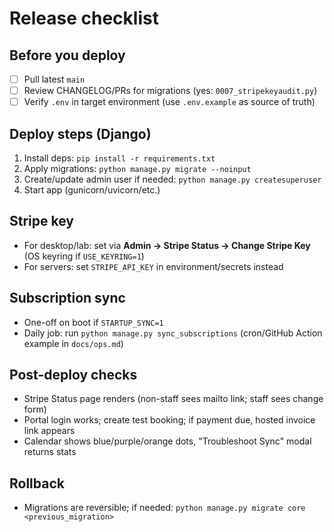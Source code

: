 # Release checklist

## Before you deploy
- [ ] Pull latest `main`
- [ ] Review CHANGELOG/PRs for migrations (yes: `0007_stripekeyaudit.py`)
- [ ] Verify `.env` in target environment (use `.env.example` as source of truth)

## Deploy steps (Django)
1) Install deps: `pip install -r requirements.txt`
2) Apply migrations: `python manage.py migrate --noinput`
3) Create/update admin user if needed: `python manage.py createsuperuser`
4) Start app (gunicorn/uvicorn/etc.)

## Stripe key
- For desktop/lab: set via **Admin → Stripe Status → Change Stripe Key** (OS keyring if `USE_KEYRING=1`)
- For servers: set `STRIPE_API_KEY` in environment/secrets instead

## Subscription sync
- One-off on boot if `STARTUP_SYNC=1`
- Daily job: run `python manage.py sync_subscriptions` (cron/GitHub Action example in `docs/ops.md`)

## Post-deploy checks
- Stripe Status page renders (non-staff sees mailto link; staff sees change form)
- Portal login works; create test booking; if payment due, hosted invoice link appears
- Calendar shows blue/purple/orange dots, "Troubleshoot Sync" modal returns stats

## Rollback
- Migrations are reversible; if needed: `python manage.py migrate core <previous_migration>`
